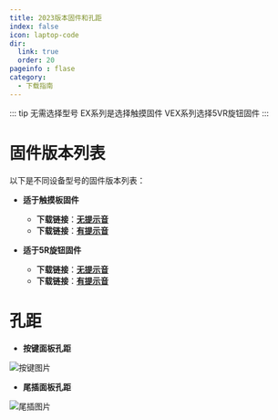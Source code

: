```yaml
---
title: 2023版本固件和孔距
index: false
icon: laptop-code
dir:
  link: true
  order: 20
pageinfo : flase
category:
  - 下载指南
---
```

::: tip
无需选择型号 EX系列是选择触摸固件 VEX系列选择5VR旋钮固件
:::

# 固件版本列表
以下是不同设备型号的固件版本列表：

- **适于触摸板固件**
  - **下载链接**：**[无提示音](http://video.likeyou168.cn:9000/lky/lky/2023/QY_Eiffel_One_mute.MVAX)**
  - **下载链接**：**[有提示音](http://video.likeyou168.cn:9000/lky/lky/2023/QY_Eiffel_One_20230706_02.MVAX)**

- **适于5R旋钮固件**
  
  - **下载链接**：**[无提示音](http://video.likeyou168.cn:9000/lky/lky/2023/QY_Eiffel_One_VRmute.MVAX)**
  - **下载链接**：**[有提示音](http://video.likeyou168.cn:9000/lky/lky/2023/QY_Eiffel_One_VR.MVAX)**

# 孔距
- **按键面板孔距**

![按键图片](/image/1.png)

- **尾插面板孔距**

![尾插图片](/image/2.png)
